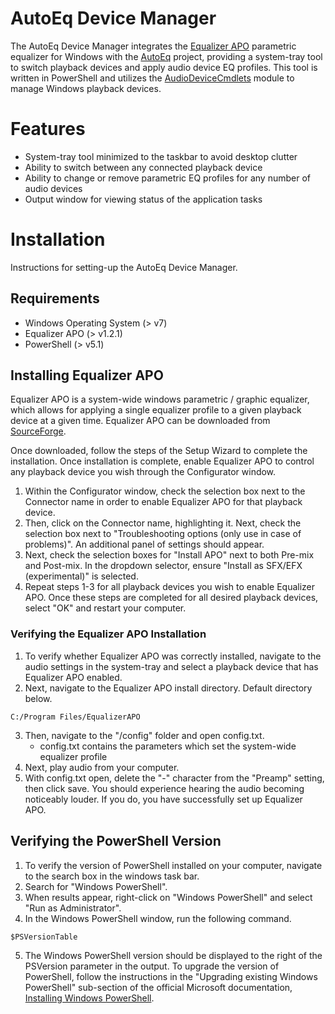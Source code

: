 # AutoEq Device Manager
The AutoEq Device Manager integrates the [Equalizer APO](https://sourceforge.net/projects/equalizerapo/) parametric equalizer for Windows with the [AutoEq](https://github.com/jaakkopasanen/AutoEq) project, providing a system-tray tool to switch playback devices and apply audio device EQ profiles. This tool is written in PowerShell and utilizes the [AudioDeviceCmdlets](https://github.com/frgnca/AudioDeviceCmdlets) module to manage Windows playback devices.
# Features
- System-tray tool minimized to the taskbar to avoid desktop clutter
- Ability to switch between any connected playback device
- Ability to change or remove parametric EQ profiles for any number of audio devices
- Output window for viewing status of the application tasks
# Installation
Instructions for setting-up the AutoEq Device Manager.
## Requirements
- Windows Operating System (> v7)
- Equalizer APO (> v1.2.1)
- PowerShell (> v5.1)
## Installing Equalizer APO
Equalizer APO is a system-wide windows parametric / graphic equalizer, which allows for applying a single equalizer profile to a given playback device at a given time. Equalizer APO can be downloaded from [SourceForge](https://sourceforge.net/projects/equalizerapo/).

Once downloaded, follow the steps of the Setup Wizard to complete the installation.
Once installation is complete, enable Equalizer APO to control any playback device you wish through the Configurator window.
1. Within the Configurator window, check the selection box next to the Connector name in order to enable Equalizer APO for that playback device.
2. Then, click on the Connector name, highlighting it. Next, check the selection box next to "Troubleshooting options (only use in case of problems)". An additional panel of settings should appear.
3. Next, check the selection boxes for "Install APO" next to both Pre-mix and Post-mix. In the dropdown selector, ensure "Install as SFX/EFX (experimental)" is selected.
4. Repeat steps 1-3 for all playback devices you wish to enable Equalizer APO.
Once these steps are completed for all desired playback devices, select "OK" and restart your computer.
### Verifying the Equalizer APO Installation
1. To verify whether Equalizer APO was correctly installed, navigate to the audio settings in the system-tray and select a playback device that has Equalizer APO enabled.
2. Next, navigate to the Equalizer APO install directory. Default directory below.
```
C:/Program Files/EqualizerAPO
```
3. Then, navigate to the "/config" folder and open config.txt.
   - config.txt contains the parameters which set the system-wide equalizer profile
4. Next, play audio from your computer.
5. With config.txt open, delete the "-" character from the "Preamp" setting, then click save. You should experience hearing the audio becoming noticeably louder. If you do, you have successfully set up Equalizer APO.
## Verifying the PowerShell Version
1. To verify the version of PowerShell installed on your computer, navigate to the search box in the windows task bar.
2. Search for "Windows PowerShell".
3. When results appear, right-click on "Windows PowerShell" and select "Run as Administrator".
4. In the Windows PowerShell window, run the following command.
```
$PSVersionTable
```
5. The Windows PowerShell version should be displayed to the right of the PSVersion parameter in the output.
To upgrade the version of PowerShell, follow the instructions in the "Upgrading existing Windows PowerShell" sub-section of the official Microsoft documentation, [Installing Windows PowerShell](https://docs.microsoft.com/en-us/powershell/scripting/windows-powershell/install/installing-windows-powershell?view=powershell-7.2).
